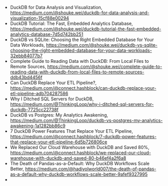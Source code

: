 

 - DuckDB for Data Analysis and Visualization, https://medium.com/@shouke.wei/duckdb-for-data-analysis-and-visualization-15cf88e00294
 - DuckDB Tutorial: The Fast, Embedded Analytics Database, https://medium.com/@shouke.wei/duckdb-tutorial-the-fast-embedded-analytics-database-7d5d742bb251
 - DuckDB vs SQLite: Choosing the Right Embedded Database for Your Data Workloads, https://medium.com/@shouke.wei/duckdb-vs-sqlite-choosing-the-right-embedded-database-for-your-data-workloads-32ebb84077b7
 - Complete Guide to Reading Data with DuckDB: From Local Files to Remote Sources, https://medium.com/@shouke.wei/complete-guide-to-reading-data-with-duckdb-from-local-files-to-remote-sources-ddb43bd4456f
 - Can DuckDB Replace Your ETL Pipeline?, https://medium.com/@connect.hashblock/can-duckdb-replace-your-etl-pipeline-adb704287586
 - Why I Ditched SQL Servers for DuckDB, https://medium.com/@ThinkingLoop/why-i-ditched-sql-servers-for-duckdb-7725cc22738f
 - DuckDB vs Postgres: My Analytics Awakening, https://medium.com/@ThinkingLoop/duckdb-vs-postgres-my-analytics-awakening-1a1282bb86c9
 - 7 DuckDB Power Features That Replace Your ETL Pipeline, https://medium.com/@connect.hashblock/7-duckdb-power-features-that-replace-your-etl-pipeline-6d5b726806ce
 - We Replaced Our Cloud Warehouse with DuckDB and Saved 80%, https://medium.com/@connect.hashblock/we-replaced-our-cloud-warehouse-with-duckdb-and-saved-80-b46ef4a2f6a8
 - The Death of Pandas-as-a-Default: Why DuckDB Workflows Scale Better, https://medium.com/@hadiyolworld007/the-death-of-pandas-as-a-default-why-duckdb-workflows-scale-better-9afef9327995
 - 
